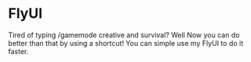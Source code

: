 # FlyUI
Tired of typing /gamemode creative and survival? Well
Now you can do better than that by using a shortcut!
You can simple use my FlyUI to do it faster.
